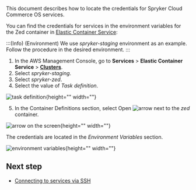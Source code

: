 This document describes how to locate the credentials for Spryker Cloud Commerce OS services.

You can find the credentials for services in the environment variables for the Zed container in [Elastic Container Service](https://docs.aws.amazon.com/AmazonECS/latest/developerguide/Welcome.html):

:::(Info) (Environment)
We use *spryker-staging* environment as an example. Follow the procedure in the desired environment. 
:::


1. In the AWS Management Console, go to **Services** > **Elastic Container Service** > **[Clusters](https://us-east-1.console.aws.amazon.com/eks/home#/clusters)**.
2. Select *spryker-staging*. 
3. Select *spryker-zed*.
4. Select the value of *Task definition*.

![task definition](https://spryker.s3.eu-central-1.amazonaws.com/cloud-docs/Spryker+Cloud/Access/Locating+service+credentials/task-definiton.png){height="" width=""}


5. In the Container Definitions section, select Open ![arrow](https://spryker.s3.eu-central-1.amazonaws.com/cloud-docs/Spryker+Cloud/Access/Locating+service+credentials/arrow.png) next to the *zed* container.

![arrow on the screen](https://spryker.s3.eu-central-1.amazonaws.com/cloud-docs/Spryker+Cloud/Access/Locating+service+credentials/arrow+on+the+scren.png){height="" width=""}

The credentials are located in the *Environment Variables* section. 

![environment variables](https://spryker.s3.eu-central-1.amazonaws.com/cloud-docs/Spryker+Cloud/Access/Locating+service+credentials/environment+variables.png){height="" width=""}

## Next step
* [Connecting to services via SSH](https://cloud.spryker.com/docs/connecting-to-services-via-SSH)
